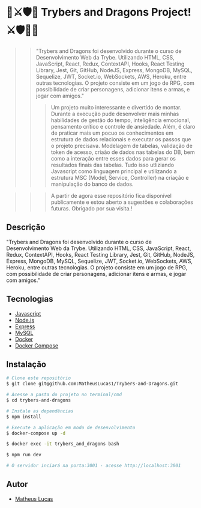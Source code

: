 # 🚀⚔️🛡️🐉 Trybers and Dragons Project! ⚔️🛡️🐉🚀

>> "Trybers and Dragons foi desenvolvido durante o curso de Desenvolvimento Web da Trybe. Utilizando HTML, CSS, JavaScript, React, Redux, ContextAPI, Hooks, React Testing Library, Jest, Git, GitHub, NodeJS, Express, MongoDB, MySQL, Sequelize, JWT, Socket.io, WebSockets, AWS, Heroku, entre outras tecnologias. O projeto consiste em um jogo de RPG, com possibilidade de criar personagens, adicionar itens e armas, e jogar com amigos."
>>> Um projeto muito interessante e divertido de montar. Durante a execução pude desenvolver mais minhas habilidades de gestão do tempo, inteligência emocional, pensamento crítico e controle de ansiedade.
>>> Além, é claro de praticar mais um pocuo os conhecimentos em estrutura de dados relacionais e executar os passos que o projeto precisava. Modelagem de tabelas, validação de token de acesso, criaão de dados nas tabelas do DB, bem como a interação entre esses dados para gerar os resultados finais das tabelas. Tudo isso utliziando Javascript como linguagem principal e utilizando a estrutura MSC (Model, Service, Controller) na criação e manipulação do banco de dados.


>>> A partir de agora esse repositório fica disponível publicamente e estou aberto a sugestões e colaborações futuras.
Obrigado por sua visita.!


## Descrição

"Trybers and Dragons foi desenvolvido durante o curso de Desenvolvimento Web da Trybe. Utilizando HTML, CSS, JavaScript, React, Redux, ContextAPI, Hooks, React Testing Library, Jest, Git, GitHub, NodeJS, Express, MongoDB, MySQL, Sequelize, JWT, Socket.io, WebSockets, AWS, Heroku, entre outras tecnologias. O projeto consiste em um jogo de RPG, com possibilidade de criar personagens, adicionar itens e armas, e jogar com amigos."

## Tecnologias

- [Javascript](https://developer.mozilla.org/en-US/docs/Web/JavaScript)
- [Node.js](https://nodejs.org/en/)
- [Express](https://expressjs.com/pt-br/)
- [MySQL](https://www.mysql.com/)
- [Docker](https://www.docker.com/)
- [Docker Compose](https://docs.docker.com/compose/)

## Instalação

```bash
# Clone este repositório
$ git clone git@github.com:MatheusLucas1/Trybers-and-Dragons.git

# Acesse a pasta do projeto no terminal/cmd
$ cd trybers-and-dragons

# Instale as dependências
$ npm install

# Execute a aplicação em modo de desenvolvimento
$ docker-compose up -d

$ docker exec -it trybers_and_dragons bash

$ npm run dev

# O servidor inciará na porta:3001 - acesse http://localhost:3001
```


## Autor

- [Matheus Lucas](https://github.com/MatheusLucas1)

